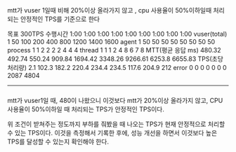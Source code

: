 mtt가 vuser 1일때 비해 20%이상 올라가지 않고 , cpu 사용율이 50%이하일때 처리되는 안정적인 TPS를 기준으로 한다


목표	300TPS
수행시간	1:00	1:00	1:00	1:00	1:00	1:00	1:00	1:00	1:00
vuser(total)	1	50	100	200	400	800	1200	1400	1600
agent	1	50	50	50	50	50	50	50	50
process	1	1	2	2	2	2	4	4	4
thread	1	1	1	2	4	8	6	7	8
MTT(평균 응답 ms)	480.32	492.74	550.24	909.84	1694.42	3348.26	9266.61	6253.8	6655.83
TPS(초당 처리량)	2.1	102.3	182.2	220.4	234.4	234.5	117.6	204.9	212
error	0	0	0	0	0	0	0	2087	4804


---
### 
mtt가 vuser1일 때, 480이 나왔으니
이것보다 mtt가 20%이상 올라가지 않고, CPU 사용율이 50%이하일 때 처리되는 TPS가 안정적인 TPS이다.

위 조건이 받쳐주는 정도까지 부하를 줘봤을 때 나오는 TPS가 현재 안정적으로 처리할 수 있는 TPS이다.
이것을 측정해서 기록한 후에, 성능 개선을 하면서 이것보다 높은 TPS를 달성할 수 있는지 확인해야 한다.


